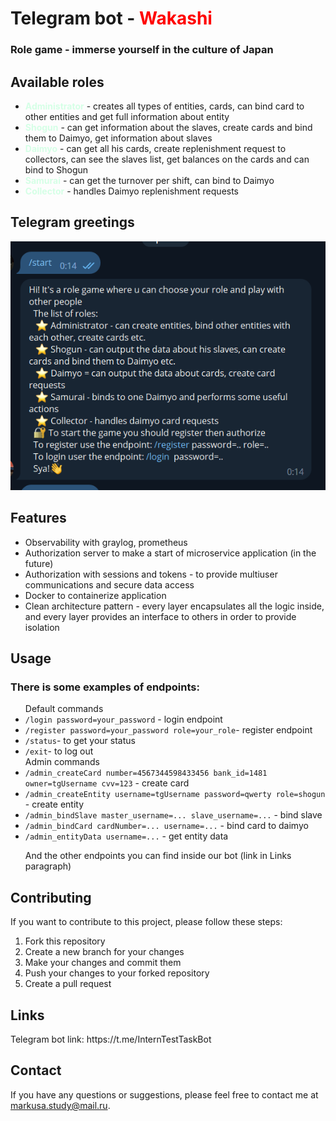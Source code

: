 <h1>Telegram bot - <b style="color: red">Wakashi</b></h1>
<h3>Role game - immerse yourself in the culture of Japan</h3>

<h2>Available roles</h2>
<ul>
	<li><b style="color: #d5ffe6">Administrator</b> - creates all types of entities, cards, can bind card to other entities and get full information about entity</li>
	<li><b style="color: #d5ffe6">Shogun</b> - can get information about the slaves, create cards and bind them to Daimyo, get information about slaves</li>
	<li><b style="color: #d5ffe6">Daimyo</b> - can get all his cards, create replenishment request to collectors, can see the slaves list, get balances on the cards and can bind to Shogun</li>
	<li><b style="color: #d5ffe6">Samurai</b> - can get the turnover per shift, can bind to Daimyo</li>
	<li><b style="color: #d5ffe6">Collector</b> - handles Daimyo replenishment requests</li>
</ul>
<h2>Telegram greetings</h2>

![img_1.png](app/internal/ui/img_1.png)

<h2>Features</h2>
<ul>
	<li>Observability with graylog, prometheus</li>
    <li>Authorization server to make a start of microservice application (in the future)</li>
    <li>Authorization with sessions and tokens - to provide multiuser communications and secure data access</li>
    <li>Docker to containerize application</li>
    <li>Clean architecture pattern - every layer encapsulates all the logic inside, and every layer provides an interface to others in order to provide isolation</li>
</ul>

<h2>Usage</h2>
<h3>There is some examples of endpoints:</h3>
<ul>
    Default commands
    <li><code>/login password=your_password</code> - login endpoint</li>
    <li><code>/register password=your_password role=your_role</code>- register endpoint</li>
    <li><code>/status</code>- to get your status</li>
    <li><code>/exit</code>- to log out</li>
    Admin commands
    <li><code>/admin_createCard number=4567344598433456 bank_id=1481 owner=tgUsername cvv=123</code> - create card</li>
    <li><code>/admin_createEntity username=tgUsername password=qwerty role=shogun</code> - create entity</li>
    <li><code>/admin_bindSlave master_username=... slave_username=...</code> - bind slave
    <li><code>/admin_bindCard cardNumber=... username=...</code> - bind card to daimyo
    <li><code>/admin_entityData username=...</code> - get entity data</li>
    <p>And the other endpoints you can find inside our bot (link in Links paragraph)</p>
</ul>
<h2>Contributing</h2>
<p>If you want to contribute to this project, please follow these steps:</p>
<ol>
	<li>Fork this repository</li>
	<li>Create a new branch for your changes</li>
	<li>Make your changes and commit them</li>
	<li>Push your changes to your forked repository</li>
	<li>Create a pull request</li>
</ol>

<h2>Links</h2>
Telegram bot link: https://t.me/InternTestTaskBot
<h2>Contact</h2>
<p>If you have any questions or suggestions, please feel free to contact me at <a href="mailto:markusa.study@mail.ru">markusa.study@mail.ru</a>.</p>
